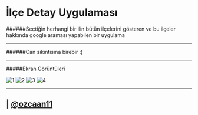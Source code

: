 # İlçe Detay Uygulaması


######Seçtiğin herhangi bir ilin bütün ilçelerini gösteren ve bu ilçeler hakkında google araması yapabilen bir uygulama

---------


######Can sıkıntısına birebir :)



----------------------


#####Ekran Görüntüleri

![1](/home/l50/AndroidStudioProjects/IlceDetayUygulamasi/Screenshot/1.png)
![2](/home/l50/AndroidStudioProjects/IlceDetayUygulamasi/Screenshot/2.png)
![3](/home/l50/AndroidStudioProjects/IlceDetayUygulamasi/Screenshot/3.png)
![4](/home/l50/AndroidStudioProjects/IlceDetayUygulamasi/Screenshot/4.png)


----------------------

| [@ozcaan11](https://www.twitter.com/ozcaan11)
----
